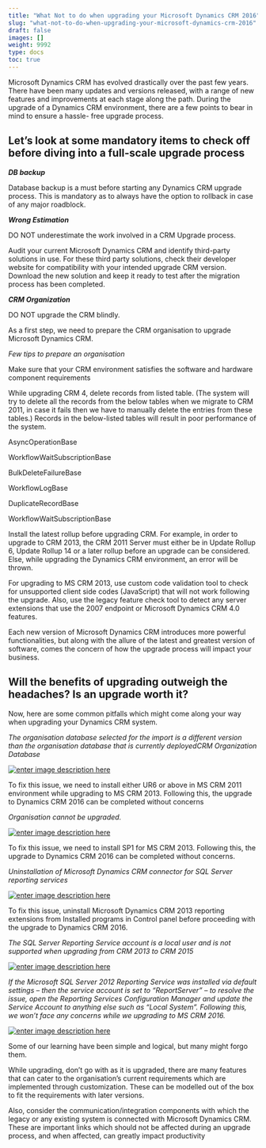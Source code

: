 ```yaml
---
title: "What Not to do when upgrading your Microsoft Dynamics CRM 2016"
slug: "what-not-to-do-when-upgrading-your-microsoft-dynamics-crm-2016"
draft: false
images: []
weight: 9992
type: docs
toc: true
---
```


Microsoft Dynamics CRM has evolved drastically over the past few years. There have been many updates and versions released, with a range of new features and improvements at each stage along the path. During the upgrade of a Dynamics CRM environment, there are a few points to bear in mind to ensure a hassle- free upgrade process. 

## Let’s look at some mandatory items to check off before diving into a full-scale upgrade process

***DB backup***

Database backup is a must before starting any Dynamics CRM upgrade process. This is mandatory as to always have the option to rollback in case of any major roadblock.

***Wrong Estimation***

DO NOT underestimate the work involved in a CRM Upgrade process.

Audit your current Microsoft Dynamics CRM and identify third-party solutions in use. For these third party solutions, check their developer website for compatibility with your intended upgrade CRM version. Download the new solution and keep it ready to test after the migration process has been completed.

***CRM Organization***

DO NOT upgrade the CRM blindly.

As a first step, we need to prepare the CRM organisation to upgrade Microsoft Dynamics CRM.

*Few tips to prepare an organisation*

Make sure that your CRM environment satisfies the software and hardware component requirements

While upgrading CRM 4, delete records from listed table. (The system will try to delete all the records from the below tables when we migrate to CRM 2011, in case it fails then we have to manually delete the entries from these tables.)
Records in the below-listed tables will result in poor performance of the system.

AsyncOperationBase 

WorkflowWaitSubscriptionBase
 
BulkDeleteFailureBase    

WorkflowLogBase 

DuplicateRecordBase 

WorkflowWaitSubscriptionBase

Install the latest rollup before upgrading CRM. For example, in order to upgrade to CRM 2013, the CRM 2011 Server must either be in Update Rollup 6, Update Rollup 14 or a later rollup before an upgrade can be considered. Else, while upgrading the Dynamics CRM environment, an error will be thrown.

For upgrading to MS CRM 2013, use custom code validation tool to check for unsupported client side codes (JavaScript) that will not work following the upgrade. Also, use the legacy feature check tool to detect any server extensions that use the 2007 endpoint or Microsoft Dynamics CRM 4.0 features.

Each new version of Microsoft Dynamics CRM introduces more powerful functionalities, but along with the allure of the latest and greatest version of software, comes the concern of how the upgrade process will impact your business.



## Will the benefits of upgrading outweigh the headaches? Is an upgrade worth it?
Now, here are some common pitfalls which might come along your way when upgrading your Dynamics CRM system.

*The organisation database selected for the import is a different version than the organisation database that is currently deployedCRM Organization Database*

[![enter image description here][1]][1]

To fix this issue, we need to install either UR6 or above in MS CRM 2011 environment while upgrading to MS CRM 2013. Following this, the upgrade to Dynamics CRM 2016 can be completed without concerns

*Organisation cannot be upgraded.*

[![enter image description here][2]][2]

To fix this issue, we need to install SP1 for MS CRM 2013. Following this, the upgrade to Dynamics CRM 2016 can be completed without concerns.

*Uninstallation of Microsoft Dynamics CRM connector for SQL Server reporting services*

[![enter image description here][3]][3]

To fix this issue, uninstall Microsoft Dynamics CRM 2013 reporting extensions from Installed programs in Control panel before proceeding with the upgrade to Dynamics CRM 2016.

*The SQL Server Reporting Service account is a local user and is not supported when upgrading from CRM 2013 to CRM 2015*

[![enter image description here][4]][4]

*If the Microsoft SQL Server 2012 Reporting Service was installed via default settings – then the service account is set to “ReportServer” – to resolve the issue, open the Reporting Services Configuration Manager and update the Service Account to anything else such as “Local System”. Following this, we won’t face any concerns while we upgrading to MS CRM 2016.*

[![enter image description here][5]][5]

Some of our learning have been simple and logical, but many might forgo them.

While upgrading, don’t go with as it is upgraded, there are many features that can cater to the organisation’s current requirements which are implemented through customization. These can be modelled out of the box to fit the requirements with later versions.

Also, consider the communication/integration components with which the legacy or any existing system is connected with Microsoft Dynamics CRM. These are important links which should not be affected during an upgrade process, and when affected, can greatly impact productivity


  [1]: https://i.stack.imgur.com/fhnOd.jpg
  [2]: https://i.stack.imgur.com/QMx6k.jpg
  [3]: https://i.stack.imgur.com/e1c6T.png
  [4]: https://i.stack.imgur.com/NoVRT.jpg
  [5]: https://i.stack.imgur.com/aclK9.jpg

